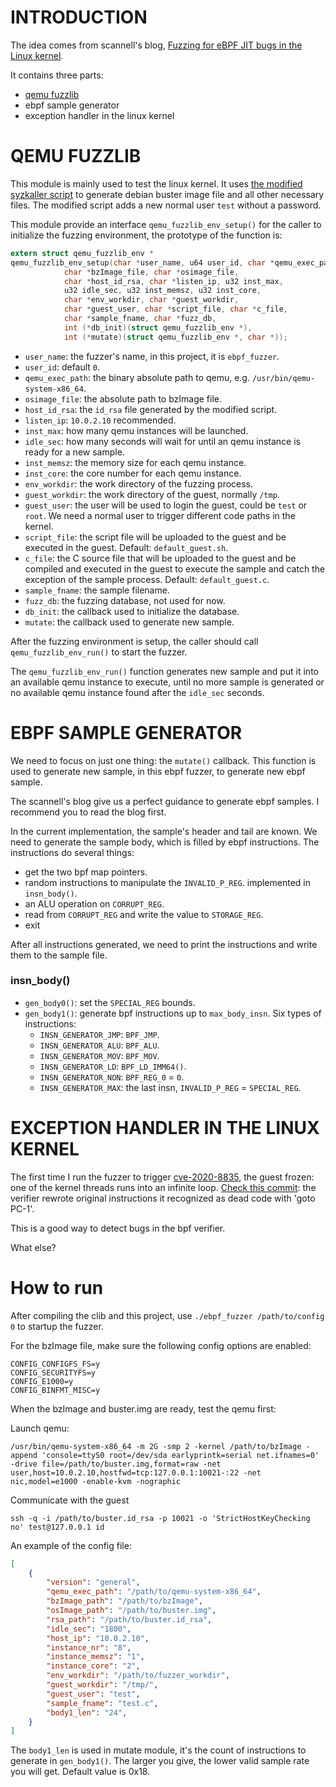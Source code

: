 # INTRODUCTION
The idea comes from scannell's blog, [Fuzzing for eBPF JIT bugs in the Linux kernel](https://scannell.io/posts/ebpf-fuzzing/).

It contains three parts:
- [qemu fuzzlib](https://github.com/snorez/clib/blob/master/src/qemu_fuzzlib.c)
- ebpf sample generator
- exception handler in the linux kernel

# QEMU FUZZLIB
This module is mainly used to test the linux kernel. It uses [the modified syzkaller script](https://github.com/snorez/clib/blob/master/tools/create-image.sh) to generate debian buster image file and all other necessary files. The modified script adds a new normal user `test` without a password.

This module provide an interface `qemu_fuzzlib_env_setup()` for the caller to
initialize the fuzzing environment, the prototype of the function is:
```c
extern struct qemu_fuzzlib_env *
qemu_fuzzlib_env_setup(char *user_name, u64 user_id, char *qemu_exec_path,
			char *bzImage_file, char *osimage_file,
			char *host_id_rsa, char *listen_ip, u32 inst_max,
			u32 idle_sec, u32 inst_memsz, u32 inst_core,
			char *env_workdir, char *guest_workdir,
			char *guest_user, char *script_file, char *c_file,
			char *sample_fname, char *fuzz_db,
			int (*db_init)(struct qemu_fuzzlib_env *),
			int (*mutate)(struct qemu_fuzzlib_env *, char *));
```
- `user_name`: the fuzzer's name, in this project, it is `ebpf_fuzzer`.
- `user_id`: default `0`.
- `qemu_exec_path`: the binary absolute path to qemu, e.g. `/usr/bin/qemu-system-x86_64`.
- `osimage_file`: the absolute path to bzImage file.
- `host_id_rsa`: the `id_rsa` file generated by the modified script.
- `listen_ip`: `10.0.2.10` recommended.
- `inst_max`: how many qemu instances will be launched.
- `idle_sec`: how many seconds will wait for until an qemu instance is ready for a new sample.
- `inst_memsz`: the memory size for each qemu instance.
- `inst_core`: the core number for each qemu instance.
- `env_workdir`: the work directory of the fuzzing process.
- `guest_workdir`: the work directory of the guest, normally `/tmp`.
- `guest_user`: the user will be used to login the guest, could be `test` or `root`. We need a normal user to trigger different code paths in the kernel.
- `script_file`: the script file will be uploaded to the guest and be executed in the guest. Default: `default_guest.sh`.
- `c_file`: the C source file that will be uploaded to the guest and be compiled and executed in the guest to execute the sample and catch the exception of the sample process. Default: `default_guest.c`.
- `sample_fname`: the sample filename.
- `fuzz_db`: the fuzzing database, not used for now.
- `db_init`: the callback used to initialize the database.
- `mutate`: the callback used to generate new sample.

After the fuzzing environment is setup, the caller should call `qemu_fuzzlib_env_run()` to start the fuzzer.

The `qemu_fuzzlib_env_run()` function generates new sample and put it into an available qemu instance to execute, until no more sample is generated or no available qemu instance found after the `idle_sec` seconds.

# EBPF SAMPLE GENERATOR
We need to focus on just one thing: the `mutate()` callback. This function is used to generate new sample, in this ebpf fuzzer, to generate new ebpf sample.

The scannell's blog give us a perfect guidance to generate ebpf samples. I recommend you to read the blog first.

In the current implementation, the sample's header and tail are known. We need to generate the sample body, which is filled by ebpf instructions. The instructions do several things:
- get the two bpf map pointers.
- random instructions to manipulate the `INVALID_P_REG`. implemented in `insn_body()`.
- an ALU operation on `CORRUPT_REG`.
- read from `CORRUPT_REG` and write the value to `STORAGE_REG`.
- exit

After all instructions generated, we need to print the instructions and write them to the sample file.

### insn_body()
- `gen_body0()`: set the `SPECIAL_REG` bounds.
- `gen_body1()`: generate bpf instructions up to `max_body_insn`. Six types of instructions:
	- `INSN_GENERATOR_JMP`: `BPF_JMP`.
	- `INSN_GENERATOR_ALU`: `BPF_ALU`.
	- `INSN_GENERATOR_MOV`: `BPF_MOV`.
	- `INSN_GENERATOR_LD`: `BPF_LD_IMM64()`.
	- `INSN_GENERATOR_NON`: `BPF_REG_0` = `0`.
	- `INSN_GENERATOR_MAX`: the last insn, `INVALID_P_REG` = `SPECIAL_REG`.

# EXCEPTION HANDLER IN THE LINUX KERNEL
The first time I run the fuzzer to trigger [cve-2020-8835](https://www.thezdi.com/blog/2020/4/8/cve-2020-8835-linux-kernel-privilege-escalation-via-improper-ebpf-program-verification), the guest frozen: one of the kernel threads runs into an infinite loop. [Check this commit](https://git.kernel.org/pub/scm/linux/kernel/git/stable/linux.git/commit/kernel/bpf/verifier.c?h=v5.10.70&id=569033c0825e4d90f7e824696dd334d239adc997): the verifier rewrote original instructions it recognized as dead code with 'goto PC-1'.

This is a good way to detect bugs in the bpf verifier.

What else?

# How to run
After compiling the clib and this project, use `./ebpf_fuzzer /path/to/config 0` to startup the fuzzer.

For the bzImage file, make sure the following config options are enabled:
```
CONFIG_CONFIGFS_FS=y
CONFIG_SECURITYFS=y
CONFIG_E1000=y
CONFIG_BINFMT_MISC=y
```

When the bzImage and buster.img are ready, test the qemu first:

Launch qemu:
```
/usr/bin/qemu-system-x86_64 -m 2G -smp 2 -kernel /path/to/bzImage -append 'console=ttyS0 root=/dev/sda earlyprintk=serial net.ifnames=0' -drive file=/path/to/buster.img,format=raw -net user,host=10.0.2.10,hostfwd=tcp:127.0.0.1:10021-:22 -net nic,model=e1000 -enable-kvm -nographic
```

Communicate with the guest
```
ssh -q -i /path/to/buster.id_rsa -p 10021 -o 'StrictHostKeyChecking no' test@127.0.0.1 id
```

An example of the config file:
```json
[
	{
		"version": "general",
		"qemu_exec_path": "/path/to/qemu-system-x86_64",
		"bzImage_path": "/path/to/bzImage",
		"osImage_path": "/path/to/buster.img",
		"rsa_path": "/path/to/buster.id_rsa",
		"idle_sec": "1800",
		"host_ip": "10.0.2.10",
		"instance_nr": "8",
		"instance_memsz": "1",
		"instance_core": "2",
		"env_workdir": "/path/to/fuzzer_workdir",
		"guest_workdir": "/tmp/",
		"guest_user": "test",
		"sample_fname": "test.c",
		"body1_len": "24",
	}
]
```
The `body1_len` is used in mutate module, it's the count of instructions to generate in `gen_body1()`. The larger you give, the lower valid sample rate you will get. Default value is 0x18.
